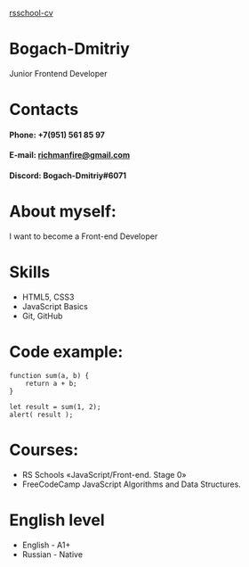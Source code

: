 [rsschool-cv](https://Bogach-Dmitriy.github.io/rsschool-cv/cv)

# **Bogach-Dmitriy**
Junior Frontend Developer
 
# Contacts
#### Phone:   +7(951) 561 85 97
#### E-mail:  richmanfire@gmail.com
#### Discord: Bogach-Dmitriy#6071

# About myself:
I want to become a Front-end Developer

# Skills
* HTML5, CSS3
* JavaScript Basics
* Git, GitHub

# Code example:

    function sum(a, b) {
        return a + b;
    }

    let result = sum(1, 2);
    alert( result );
    
# Courses:
* RS Schools «JavaScript/Front-end. Stage 0»
* FreeCodeCamp JavaScript Algorithms and Data Structures.

# English level
* English - A1+
* Russian - Native
